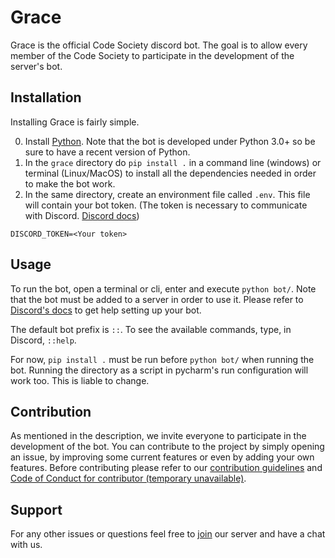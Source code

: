 
# Grace
Grace is the official Code Society discord bot. The goal is to allow every member of the Code Society to participate in the development of the server's bot. 

## Installation
Installing Grace is fairly simple.

0. Install [Python](https://www.python.org/downloads/). Note that the bot is developed under Python 3.0+ so be sure to have a recent version of Python.
1. In the `grace` directory do `pip install .` in a command line (windows) or terminal (Linux/MacOS) to install all the dependencies needed in order to make the bot work. 
2. In the same directory, create an environment file called `.env`. This file will contain your bot token. (The token is necessary to communicate with Discord. [Discord docs](https://discord.com/developers/docs))

```.env
DISCORD_TOKEN=<Your token>
```

## Usage
To run the bot, open a terminal or cli, enter and execute `python bot/`.
Note that the bot must be added to a server in order to use it. Please refer to [Discord's docs](https://discord.com/developers/docs) to get help setting up your bot.

The default bot prefix is `::`. To see the available commands, type, in Discord, `::help`.

For now, `pip install .` must be run before `python bot/` when running the bot. Running the directory as a script in pycharm's run configuration will work too. This is liable to change.

## Contribution
As mentioned in the description, we invite everyone to participate in the development of the bot. You can contribute to the project by simply opening an issue, by improving some current features or even by adding your own features.
Before contributing please refer to our [contribution guidelines](https://github.com/Code-Society-Lab/grace/blob/main/docs/CONTRIBUTING.md) and [Code of Conduct for contributor (temporary unavailable)](#).

## Support
For any other issues or questions feel free to [join](https://discord.gg/6GEF9H9m) our server and have a chat with us.
